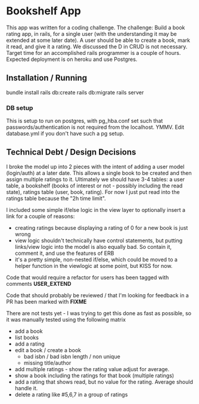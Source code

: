 # Bookshelf App

This app was written for a coding challenge. The challenge: Build a book rating app, in rails, for a single user (with the understanding it may be extended at some later date). A user should be able to create a book, mark it read, and give it a rating. We discussed the D in CRUD is not necessary. Target time for an accomplished rails programmer is a couple of hours. Expected deployment is on heroku and use Postgres.

## Installation / Running
bundle install
rails db:create
rails db:migrate
rails server

### DB setup
This is setup to run on postgres, with pg_hba.conf set such that passwords/authentication is not required from the localhost. YMMV. Edit database.yml if you don't have such a pg setup.

## Technical Debt / Design Decisions

I broke the model up into 2 pieces with the intent of adding a user model (login/auth) at a later date. This allows a single book to be created and then assign multiple ratings to it. Ultimately we should have 3-4 tables: a user table, a bookshelf (books of interest or not - possibly including the read state), ratings table (user, book, rating). For now I just put read into the ratings table because the "2h time limit".

I included some simple if/else logic in the view layer to optionally insert a link for a couple of reasons:
  * creating ratings because displaying a rating of 0 for a new book is just wrong
  * view logic shouldn't technically have control statements, but putting links/view logic into the model is also equally bad. So contain it, comment it, and use the features of ERB
  * it's a pretty simple, non-nested if/else, which could be moved to a helper function in the viewlogic at some point, but KISS for now.

Code that would require a refactor for users has been tagged with comments **USER_EXTEND**

Code that should probably be reviewed / that I'm looking for feedback in a PR has been marked with **FIXME**

There are not tests yet - I was trying to get this done as fast as possible, so it was manually tested using the following matrix
  * add a book
  * list books
  * add a rating
  * edit a book / create a book
    * bad isbn / bad isbn length / non unique
    * missing title/author
  * add multiple ratings - show the rating value adjust for average.
  * show a book including the ratings for that book (multiple ratings)
  * add a rating that shows read, but no value for the rating. Average should handle it.
  * delete a rating like #5,6,7 in a group of ratings